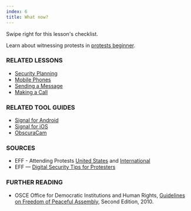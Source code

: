 ```yaml
---
index: 6
title: What now?
---
```

Swipe right for this lesson's checklist.

Learn about witnessing protests in [protests beginner](umbrella://work/protests/beginner).

### RELATED LESSONS

*   [Security Planning](umbrella://assess-your-risk/security-planning)
*   [Mobile Phones](umbrella://communications/mobile-phones)
*   [Sending a Message](umbrella://communications/sending-a-message)
*   [Making a Call](umbrella://communications/making-a-call)

### RELATED TOOL GUIDES

* 	[Signal for Android](umbrella://tools/messaging/s_signal-for-android.md) 
* 	[Signal for iOS](umbrella://tools/messaging/s_signal-for-ios.md)
*	[ObscuraCam](umbrella://tools/messaging/s_obscuracam.md)

### SOURCES

*   EFF - Attending Protests [United States](https://ssd.eff.org/en/module/attending-protests-united-states) and [International](https://ssd.eff.org/en/module/attending-protests-international)
*	EFF — [Digital Security Tips for Protesters](https://www.eff.org/deeplinks/2016/11/digital-security-tips-for-protesters)

### FURTHER READING

*   OSCE Office for Democratic Institutions and Human Rights, [Guidelines on Freedom of Peaceful Assembly](https://www.osce.org/odihr/73405?download=true), Second Edition, 2010.